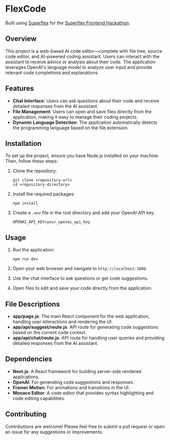 # FlexCode

Built using [Superflex](https://www.superflex.ai/) for the [Superflex Frontend Hackathon](https://www.nosu.io/hackathons/superflex).

## Overview

This project is a web-based AI code editor—complete with file tree, source code editor, and AI-powered coding assistant. Users can interact with the assistant to receive advice or analysis about their code. The application leverages OpenAI's language model to analyze user input and provide relevant code completions and explanations.

## Features

- **Chat Interface**: Users can ask questions about their code and receive detailed responses from the AI assistant.
- **File Management**: Users can open and save files directly from the application, making it easy to manage their coding projects.
- **Dynamic Language Detection**: The application automatically detects the programming language based on the file extension.

## Installation

To set up the project, ensure you have Node.js installed on your machine. Then, follow these steps:

1. Clone the repository:

   ```
   git clone <repository-url>
   cd <repository-directory>
   ```

2. Install the required packages:

   ```
   npm install
   ```

3. Create a `.env` file in the root directory and add your OpenAI API key:

   ```
   OPENAI_API_KEY=your_openai_api_key
   ```

## Usage

1. Run the application:

   ```
   npm run dev
   ```

2. Open your web browser and navigate to `http://localhost:3000`.

3. Use the chat interface to ask questions or get code suggestions.

4. Open files to edit and save your code directly from the application.

## File Descriptions

- **app/page.js**: The main React component for the web application, handling user interactions and rendering the UI.
- **app/api/suggest/route.js**: API route for generating code suggestions based on the current code context.
- **app/api/chat/route.js**: API route for handling user queries and providing detailed responses from the AI assistant.

## Dependencies

- **Next.js**: A React framework for building server-side rendered applications.
- **OpenAI**: For generating code suggestions and responses.
- **Framer Motion**: For animations and transitions in the UI.
- **Monaco Editor**: A code editor that provides syntax highlighting and code editing capabilities.

## Contributing

Contributions are welcome! Please feel free to submit a pull request or open an issue for any suggestions or improvements.
